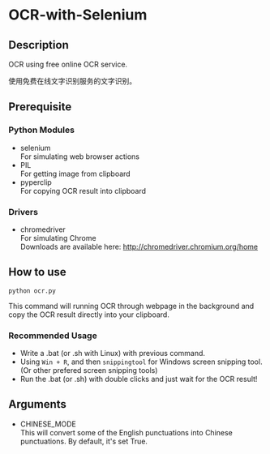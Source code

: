 # OCR-with-Selenium

## Description
OCR using free online OCR service. 

使用免费在线文字识别服务的文字识别。

## Prerequisite
### Python Modules
- selenium  
  For simulating web browser actions
- PIL  
  For getting image from clipboard
- pyperclip  
  For copying OCR result into clipboard
### Drivers
- chromedriver  
  For simulating Chrome  
  Downloads are available here: http://chromedriver.chromium.org/home
  
## How to use
```
python ocr.py
```
This command will running OCR through webpage in the background and copy the OCR result directly into your clipboard.

### Recommended Usage
- Write a .bat (or .sh with Linux) with previous command.
- Using ```Win + R```, and then ```snippingtool``` for Windows screen snipping tool. (Or other prefered screen snipping tools)
- Run the .bat (or .sh) with double clicks and just wait for the OCR result!

## Arguments
- CHINESE_MODE  
  This will convert some of the English punctuations into Chinese punctuations. By default, it's set True.
